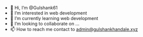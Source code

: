 - 👋 Hi, I’m @Gulshank61
- 👀 I’m interested in web development
- 🌱 I’m currently learning web development
- 💞️ I’m looking to collaborate on ...
- 📫 How to reach me contact to admin@gulshankhandale.xyz

<!---
Gulshank61/Gulshank61 is a ✨ special ✨ repository because its `README.md` (this file) appears on your GitHub profile.
You can click the Preview link to take a look at your changes.
--->

